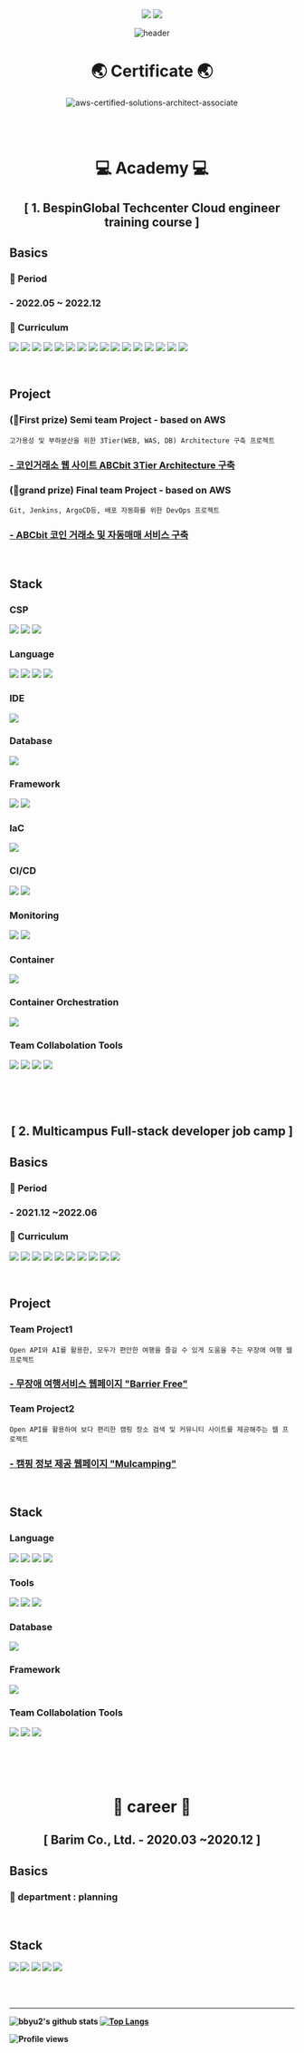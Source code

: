 <div align=center> <a href="mailto:wlgml4102@gmail.com"><img src="https://img.shields.io/badge/wlgml4102@gmail.com-EA4335?style=for-the-badge&logo=Gmail&logoColor=white"></a>
<a href="https://www.linkedin.com/in/jihee-seo-790aa7261/"><img src="https://img.shields.io/badge/Jihee Seo-0A66C2?style=for-the-badge&logo=LinkedIn&logoColor=white"></a> 

![header](https://capsule-render.vercel.app/api?type=waving&color=FFBC00&height=250&section=header&text=Jihee%20Seo&fontSize=90&animation=fadeIn&fontAlignY=38&desc=%20&descAlignY=62&descAlign=62) </div>

<div align=center> <h1> 🌏 Certificate 🌏 </h1>
 
![aws-certified-solutions-architect-associate](https://user-images.githubusercontent.com/84059211/212036187-303094f4-f8b1-4ae9-a7c4-90bf11a6fdef.png) </div>
</br></br>

<div align=center><h1> 💻 Academy 💻 </h1></div> 

<div align=center> <h2>[ 1. BespinGlobal Techcenter Cloud engineer training course ]</h2> </div>

## Basics
### 📅 Period
### - 2022.05 ~ 2022.12
### 📑 Curriculum
<img src="https://img.shields.io/badge/Cloud Basics-9999FF?style=for-the-badge&logo=Cloud Basics&logoColor=white"> <img src="https://img.shields.io/badge/Network-232F3E?style=for-the-badge&logo=Network&logoColor=white"> <img src="https://img.shields.io/badge/Linux-FCC624?style=for-the-badge&logo=Linux&logoColor=white"> <img src="https://img.shields.io/badge/Windows-0078D6?style=for-the-badge&logo=Windows&logoColor=white"> <img src="https://img.shields.io/badge/DBA-092E20?style=for-the-badge&logo=DBA&logoColor=white"> <img src="https://img.shields.io/badge/Amazon AWS-232F3E?style=for-the-badge&logo=Amazon AWS&logoColor=white"> <img src="https://img.shields.io/badge/Microsoft Azure-0078D4?style=for-the-badge&logo=Microsoft Azure&logoColor=white"> <img src="https://img.shields.io/badge/Google Cloud-4285F4?style=for-the-badge&logo=Google Cloud&logoColor=white"> <img src="https://img.shields.io/badge/Naver Cloud Platform-03C75A?style=for-the-badge&logo=Naver&logoColor=white">
<img src="https://img.shields.io/badge/Docker-2496ED?style=for-the-badge&logo=Docker&logoColor=white"> <img src="https://img.shields.io/badge/Kubernetes-326CE5?style=for-the-badge&logo=Kubernetes&logoColor=white"> <img src="https://img.shields.io/badge/Amazon EKS-FF9900?style=for-the-badge&logo=Amazon EKS&logoColor=white"> <img src="https://img.shields.io/badge/Terraform-7B42BC?style=for-the-badge&logo=Terraform&logoColor=white"> <img src="https://img.shields.io/badge/Ansible-EE0000?style=for-the-badge&logo=Ansible&logoColor=white"> <img src="https://img.shields.io/badge/Git-F05032?style=for-the-badge&logo=Git&logoColor=white"> <img src="https://img.shields.io/badge/Jenkins-D24939?style=for-the-badge&logo=Jenkins&logoColor=white">

</br>

## Project
### (🥇First prize) Semi team Project - based on AWS
```
고가용성 및 부하분산을 위한 3Tier(WEB, WAS, DB) Architecture 구축 프로젝트
```
### <b><a href="https://github.com/bbyu2/ABCbit">- 코인거래소 웹 사이트 ABCbit 3Tier Architecture 구축</a></b>

### (🥈grand prize) Final team Project - based on AWS
```
Git, Jenkins, ArgoCD등, 배포 자동화를 위한 DevOps 프로젝트
```
### <b><a href="https://github.com/bbyu2/BTC_edu_final">- ABCbit 코인 거래소 및 자동매매 서비스 구축</a></b>

</br>

## Stack
### CSP
<img src="https://img.shields.io/badge/Amazon AWS-232F3E?style=for-the-badge&logo=Amazon AWS&logoColor=white"> <img src="https://img.shields.io/badge/Microsoft Azure-0078D4?style=for-the-badge&logo=Microsoft Azure&logoColor=white"> <img src="https://img.shields.io/badge/NAVER CLOUD PLATFORM-03C75A?style=for-the-badge&logo=Naver&logoColor=white">

### Language
<img src="https://img.shields.io/badge/HTML5-E34F26?style=for-the-badge&logo=HTML5&logoColor=white"> <img src="https://img.shields.io/badge/CSS3-1572B6?style=for-the-badge&logo=CSS3&logoColor=white"> <img src="https://img.shields.io/badge/JavaScript-F7DF1E?style=for-the-badge&logo=JavaScript&logoColor=white"> <img src="https://img.shields.io/badge/Python-3776AB?style=for-the-badge&logo=Python&logoColor=white">

### IDE
<img src="https://img.shields.io/badge/PyCharm-000000?style=for-the-badge&logo=PyCharm&logoColor=white">

### Database
<img src="https://img.shields.io/badge/mysql-4479A1?style=for-the-badge&logo=mysql&logoColor=white">

### Framework
 <img src="https://img.shields.io/badge/Django-092E20?style=for-the-badge&logo=Django&logoColor=white"> <img src="https://img.shields.io/badge/Bootstrap-7952B3?style=for-the-badge&logo=Bootstrap&logoColor=white">

### IaC
<img src="https://img.shields.io/badge/Terraform-7B42BC?style=for-the-badge&logo=Terraform&logoColor=white">

### CI/CD
<img src="https://img.shields.io/badge/Jenkins-D24939?style=for-the-badge&logo=Jenkins&logoColor=white"> <img src="https://img.shields.io/badge/ArgoCD-EF7B4D?style=for-the-badge&logo=Argo&logoColor=white">

### Monitoring
<img src="https://img.shields.io/badge/Prometheus-E6522C?style=for-the-badge&logo=Prometheus&logoColor=white"> <img src="https://img.shields.io/badge/Grafana-F46800?style=for-the-badge&logo=Grafana&logoColor=white">

### Container
<img src="https://img.shields.io/badge/Docker-2496ED?style=for-the-badge&logo=Docker&logoColor=white">

### Container Orchestration
<img src="https://img.shields.io/badge/Kubernetes-326CE5?style=for-the-badge&logo=Kubernetes&logoColor=white">

### Team Collabolation Tools
<img src="https://img.shields.io/badge/Git-F05032?style=for-the-badge&logo=Git&logoColor=white"> <img src="https://img.shields.io/badge/Notion-000000?style=for-the-badge&logo=Notion&logoColor=white"> <img src="https://img.shields.io/badge/Slack-4A154B?style=for-the-badge&logo=Slack&logoColor=white"> <img src="https://img.shields.io/badge/drawio-000000?style=for-the-badge&logo=drawio&logoColor=white">
 
</br></br></br>

<div align=center> <h2> [ 2. Multicampus Full-stack developer job camp ]</h2> </div>

## Basics
### 📅 Period
### - 2021.12 ~2022.06
### 📑 Curriculum
<img src="https://img.shields.io/badge/JAVA-EC1C24?style=for-the-badge&logo=JAVA&logoColor=white"> <img src="https://img.shields.io/badge/MySQL-4479A1?style=for-the-badge&logo=MySQL&logoColor=white"> <img src="https://img.shields.io/badge/Algorithms-00BCB4?style=for-the-badge&logo=Algorithms&logoColor=white"> <img src="https://img.shields.io/badge/HTML5-E34F26?style=for-the-badge&logo=HTML5&logoColor=white"> <img src="https://img.shields.io/badge/CSS3-1572B6?style=for-the-badge&logo=CSS3&logoColor=white"> <img src="https://img.shields.io/badge/JavaScript-4FC08D?style=for-the-badge&logo=JavaScript&logoColor=white"> <img src="https://img.shields.io/badge/React-61DAFB?style=for-the-badge&logo=React&logoColor=white"> <img src="https://img.shields.io/badge/Vue.js-F7DF1E?style=for-the-badge&logo=Vue.js&logoColor=white">  <img src="https://img.shields.io/badge/Node.js-339933?style=for-the-badge&logo=Node.js&logoColor=white"> <img src="https://img.shields.io/badge/Spring Boot-6DB33F?style=for-the-badge&logo=Spring Boot&logoColor=white"> 

<br/>

## Project
### Team Project1
```
Open API와 AI를 활용한, 모두가 편안한 여행을 즐길 수 있게 도움을 주는 무장애 여행 웹 프로젝트
```
### <b><a href="https://github.com/bbyu2/barrier-free">- 무장애 여행서비스 웹페이지 "Barrier Free"</a></b>
### Team Project2
```
Open API를 활용하여 보다 편리한 캠핑 장소 검색 및 커뮤니티 사이트를 제공해주는 웹 프로젝트
```
### <b><a href="https://github.com/bbyu2/Mulcamping">- 캠핑 정보 제공 웹페이지 "Mulcamping"</a></b>

</br>

## Stack
### Language
<img src="https://img.shields.io/badge/HTML5-E34F26?style=for-the-badge&logo=HTML5&logoColor=white"> <img src="https://img.shields.io/badge/CSS3-1572B6?style=for-the-badge&logo=CSS3&logoColor=white"> <img src="https://img.shields.io/badge/JavaScript-F7DF1E?style=for-the-badge&logo=JavaScript&logoColor=white"> <img src="https://img.shields.io/badge/JAVA-6DB33F?style=for-the-badge&logo=java&logoColor=white"> 

### Tools
<img src="https://img.shields.io/badge/Visual Studio Code-007ACC?style=for-the-badge&logo=Visual Studio Code&logoColor=white"> <img src="https://img.shields.io/badge/Eclipse IDE-2C2255?style=for-the-badge&logo=Eclipse IDE&logoColor=white"> <img src="https://img.shields.io/badge/mysql workbench-4479A1?style=for-the-badge&logo=mysql&logoColor=white">

### Database
<img src="https://img.shields.io/badge/mysql-4479A1?style=for-the-badge&logo=mysql&logoColor=white">

### Framework
<img src="https://img.shields.io/badge/Spring Boot-6DB33F?style=for-the-badge&logo=Spring Boot&logoColor=white">

### Team Collabolation Tools
<img src="https://img.shields.io/badge/Git-F05032?style=for-the-badge&logo=Git&logoColor=white"> <img src="https://img.shields.io/badge/Trello-0052CC?style=for-the-badge&logo=Trello&logoColor=white"> <img src="https://img.shields.io/badge/Slack-4A154B?style=for-the-badge&logo=Slack&logoColor=white">
 
</br></br></br>

<div align=center><h1> 📂 career 📂 </h1></div> 

<div align=center> <h2>[ Barim Co., Ltd. - 2020.03 ~2020.12 ]<b/></div>

## Basics
### 📝 department : planning 

 <br/>
 
## Stack
<img src="https://img.shields.io/badge/Adobe Illustrator-FF9A00?style=for-the-badge&logo=Adobe Illustrator&logoColor=white"> <img src="https://img.shields.io/badge/Adobe Photoshop-31A8FF?style=for-the-badge&logo=Adobe Photoshop&logoColor=white"> <img src="https://img.shields.io/badge/Adobe Premiere Pro-9999FF?style=for-the-badge&logo=Adobe Premiere Pro&logoColor=white" > <img src="https://img.shields.io/badge/Adobe After Effects-9999FF?style=for-the-badge&logo=Adobe After Effects&logoColor=white"> <img src="https://img.shields.io/badge/Microsoft Office-D83B01?style=for-the-badge&logo=Microsoft Office&logoColor=white">

 </br></br>

*** 

![bbyu2's github stats](https://github-readme-stats.vercel.app/api?username=bbyu2&theme=slateorange&show_icons=true&hide_border=true) [![Top Langs](https://github-readme-stats.vercel.app/api/top-langs/?username=bbyu2&theme=slateorange&layout=compact&hide_border=true)](https://github.com/anuraghazra/github-readme-stats)<br/>
 
![Profile views](https://gpvc.arturio.dev/bbyu2)  
